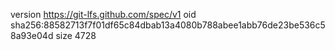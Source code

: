 version https://git-lfs.github.com/spec/v1
oid sha256:88582713f7f01df65c84dbab13a4080b788abee1abb76de23be536c58a93e04d
size 4728
